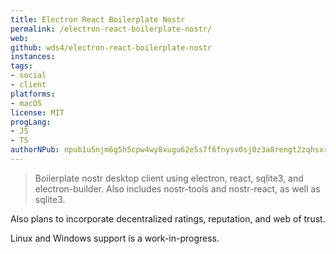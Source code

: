 ```yaml
---
title: Electron React Boilerplate Nostr
permalink: /electron-react-boilerplate-nostr/
web: 
github: wds4/electron-react-boilerplate-nostr
instances:
tags:
- social
- client
platforms:
- macOS
license: MIT
progLang: 
- JS
- TS
authorNPub: npub1u5njm6g5h5cpw4wy8xugu62e5s7f6fnysv0sj0z3a8rengt2zqhsxrldq3
---
```


> Boilerplate nostr desktop client using electron, react, sqlite3, and electron-builder. Also includes nostr-tools and nostr-react, as well as sqlite3. 

Also plans to incorporate decentralized ratings, reputation, and web of trust.

Linux and Windows support is a work-in-progress.

